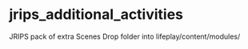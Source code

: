 # jrips_additional_activities
JRIPS pack of extra Scenes
Drop folder into lifeplay/content/modules/
